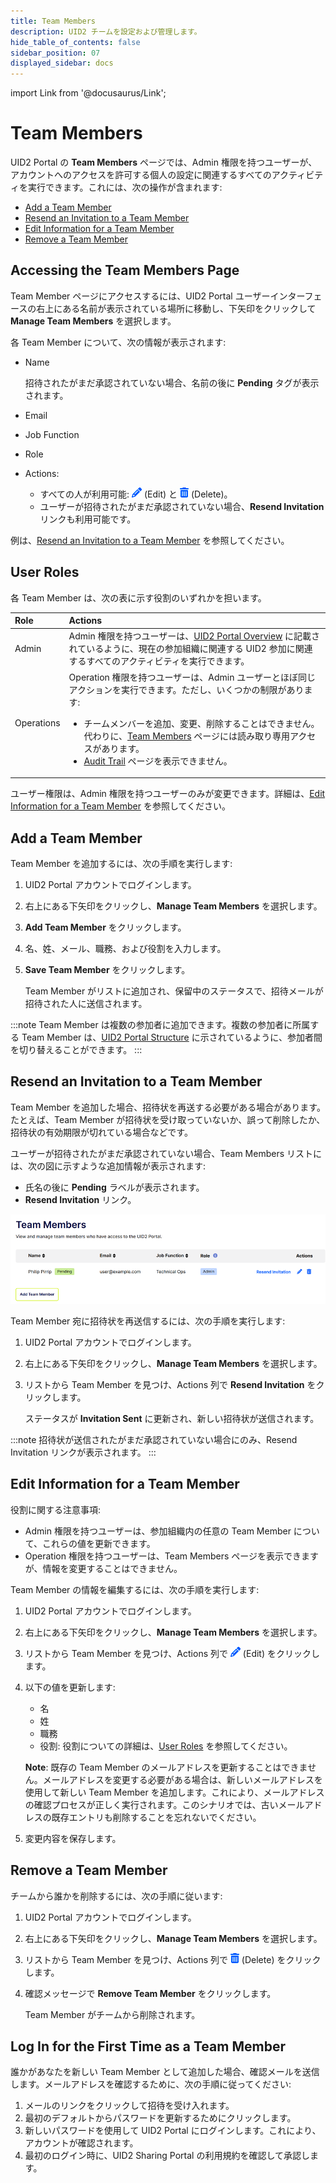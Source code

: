 ```yaml
---
title: Team Members
description: UID2 チームを設定および管理します。
hide_table_of_contents: false
sidebar_position: 07
displayed_sidebar: docs
---
```


import Link from '@docusaurus/Link';

# Team Members

UID2 Portal の **Team Members** ページでは、Admin 権限を持つユーザーが、アカウントへのアクセスを許可する個人の設定に関連するすべてのアクティビティを実行できます。これには、次の操作が含まれます:

- [Add a Team Member](#add-a-team-member)
- [Resend an Invitation to a Team Member](#resend-an-invitation-to-a-team-member) 
- [Edit Information for a Team Member](#edit-information-for-a-team-member) 
- [Remove a Team Member](#remove-a-team-member)

## Accessing the Team Members Page

Team Member ページにアクセスするには、UID2 Portal ユーザーインターフェースの右上にある名前が表示されている場所に移動し、下矢印をクリックして **Manage Team Members** を選択します。

各 Team Member について、次の情報が表示されます:
- Name

  招待されたがまだ承認されていない場合、名前の後に **Pending** タグが表示されます。
- Email
- Job Function
- Role
- Actions: 
  - すべての人が利用可能: ![the Edit icon](images/icon-pencil-solid.png) (Edit) と ![the Delete icon](images/icon-trash-can-solid.png) (Delete)。
  - ユーザーが招待されたがまだ承認されていない場合、**Resend Invitation** リンクも利用可能です。

例は、[Resend an Invitation to a Team Member](#resend-an-invitation-to-a-team-member) を参照してください。

## User Roles

各 Team Member は、次の表に示す役割のいずれかを担います。

| Role | Actions |
| :--- | :--- |
| Admin | Admin 権限を持つユーザーは、[UID2 Portal Overview](portal-overview.md) に記載されているように、現在の参加組織に関連する UID2 参加に関連するすべてのアクティビティを実行できます。 |
| Operations | Operation 権限を持つユーザーは、Admin ユーザーとほぼ同じアクションを実行できます。ただし、いくつかの制限があります:<ul><li>チームメンバーを追加、変更、削除することはできません。代わりに、[Team Members](team-members.md) ページには読み取り専用アクセスがあります。</li><li>[Audit Trail](audit-trail.md) ページを表示できません。</li></ul> |

ユーザー権限は、Admin 権限を持つユーザーのみが変更できます。詳細は、[Edit Information for a Team Member](#edit-information-for-a-team-member) を参照してください。

## Add a Team Member

Team Member を追加するには、次の手順を実行します:

1. UID2 Portal アカウントでログインします。
1. 右上にある下矢印をクリックし、**Manage Team Members** を選択します。
1. **Add Team Member** をクリックします。
1. 名、姓、メール、職務、および役割を入力します。
1. **Save Team Member** をクリックします。

   Team Member がリストに追加され、保留中のステータスで、招待メールが招待された人に送信されます。

:::note
Team Member は複数の参加者に追加できます。複数の参加者に所属する Team Member は、[UID2 Portal Structure](portal-overview.md#uid2-portal-structure) に示されているように、参加者間を切り替えることができます。
:::

## Resend an Invitation to a Team Member

Team Member を追加した場合、招待状を再送する必要がある場合があります。たとえば、Team Member が招待状を受け取っていないか、誤って削除したか、招待状の有効期限が切れている場合などです。

ユーザーが招待されたがまだ承認されていない場合、Team Members リストには、次の図に示すような追加情報が表示されます:

- 氏名の後に **Pending** ラベルが表示されます。
- **Resend Invitation** リンク。

![UID2 Portal, Team Members page, pending user](images/portal-team-members-resend-invitation.png)

Team Member 宛に招待状を再送信するには、次の手順を実行します:

1. UID2 Portal アカウントでログインします。
1. 右上にある下矢印をクリックし、**Manage Team Members** を選択します。
1. リストから Team Member を見つけ、Actions 列で **Resend Invitation** をクリックします。

   ステータスが **Invitation Sent** に更新され、新しい招待状が送信されます。

:::note
招待状が送信されたがまだ承認されていない場合にのみ、Resend Invitation リンクが表示されます。
:::

## Edit Information for a Team Member

役割に関する注意事項:
- Admin 権限を持つユーザーは、参加組織内の任意の Team Member について、これらの値を更新できます。
- Operation 権限を持つユーザーは、Team Members ページを表示できますが、情報を変更することはできません。

Team Member の情報を編集するには、次の手順を実行します:

1. UID2 Portal アカウントでログインします。
1. 右上にある下矢印をクリックし、**Manage Team Members** を選択します。
1. リストから Team Member を見つけ、Actions 列で ![the Edit icon](images/icon-pencil-solid.png) (Edit) をクリックします。
1. 以下の値を更新します:
   - 名
   - 姓
   - 職務
   - 役割: 役割についての詳細は、[User Roles](#user-roles) を参照してください。
   
   **Note**: 既存の Team Member のメールアドレスを更新することはできません。メールアドレスを変更する必要がある場合は、新しいメールアドレスを使用して新しい Team Member を追加します。これにより、メールアドレスの確認プロセスが正しく実行されます。このシナリオでは、古いメールアドレスの既存エントリも削除することを忘れないでください。
1. 変更内容を保存します。

## Remove a Team Member

チームから誰かを削除するには、次の手順に従います:

1. UID2 Portal アカウントでログインします。
1. 右上にある下矢印をクリックし、**Manage Team Members** を選択します。
1. リストから Team Member を見つけ、Actions 列で ![the Delete icon](images/icon-trash-can-solid.png) (Delete) をクリックします。
1. 確認メッセージで **Remove Team Member** をクリックします。

   Team Member がチームから削除されます。

## Log In for the First Time as a Team Member

誰かがあなたを新しい Team Member として追加した場合、確認メールを送信します。メールアドレスを確認するために、次の手順に従ってください:

1. メールのリンクをクリックして招待を受け入れます。
1. 最初のデフォルトからパスワードを更新するためにクリックします。
1. 新しいパスワードを使用して UID2 Portal にログインします。これにより、アカウントが確認されます。
1. 最初のログイン時に、UID2 Sharing Portal の利用規約を確認して承認します。
